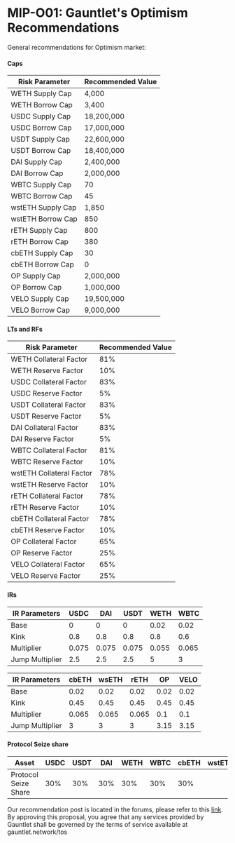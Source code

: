 # MIP-O01: Gauntlet's Optimism Recommendations

General recommendations for Optimism market:

#### Caps

| Risk Parameter    | Recommended Value |
| ----------------- | ----------------- |
| WETH Supply Cap   | 4,000             |
| WETH Borrow Cap   | 3,400             |
| USDC Supply Cap   | 18,200,000        |
| USDC Borrow Cap   | 17,000,000        |
| USDT Supply Cap   | 22,600,000        |
| USDT Borrow Cap   | 18,400,000        |
| DAI Supply Cap    | 2,400,000         |
| DAI Borrow Cap    | 2,000,000         |
| WBTC Supply Cap   | 70                |
| WBTC Borrow Cap   | 45                |
| wstETH Supply Cap | 1,850             |
| wstETH Borrow Cap | 850               |
| rETH Supply Cap   | 800               |
| rETH Borrow Cap   | 380               |
| cbETH Supply Cap  | 30                |
| cbETH Borrow Cap  | 0                 |
| OP Supply Cap     | 2,000,000         |
| OP Borrow Cap     | 1,000,000         |
| VELO Supply Cap   | 19,500,000        |
| VELO Borrow Cap   | 9,000,000         |

#### LTs and RFs

| Risk Parameter           | Recommended Value |
| ------------------------ | ----------------- |
| WETH Collateral Factor   | 81%               |
| WETH Reserve Factor      | 10%               |
| USDC Collateral Factor   | 83%               |
| USDC Reserve Factor      | 5%                |
| USDT Collateral Factor   | 83%               |
| USDT Reserve Factor      | 5%                |
| DAI Collateral Factor    | 83%               |
| DAI Reserve Factor       | 5%                |
| WBTC Collateral Factor   | 81%               |
| WBTC Reserve Factor      | 10%               |
| wstETH Collateral Factor | 78%               |
| wstETH Reserve Factor    | 10%               |
| rETH Collateral Factor   | 78%               |
| rETH Reserve Factor      | 10%               |
| cbETH Collateral Factor  | 78%               |
| cbETH Reserve Factor     | 10%               |
| OP Collateral Factor     | 65%               |
| OP Reserve Factor        | 25%               |
| VELO Collateral Factor   | 65%               |
| VELO Reserve Factor      | 25%               |

#### IRs

| IR Parameters   | USDC  | DAI   | USDT  | WETH  | WBTC  |
| --------------- | ----- | ----- | ----- | ----- | ----- |
| Base            | 0     | 0     | 0     | 0.02  | 0.02  |
| Kink            | 0.8   | 0.8   | 0.8   | 0.8   | 0.6   |
| Multiplier      | 0.075 | 0.075 | 0.075 | 0.055 | 0.065 |
| Jump Multiplier | 2.5   | 2.5   | 2.5   | 5     | 3     |

| IR Parameters   | cbETH | wsETH | rETH  | OP   | VELO |
| --------------- | ----- | ----- | ----- | ---- | ---- |
| Base            | 0.02  | 0.02  | 0.02  | 0.02 | 0.02 |
| Kink            | 0.45  | 0.45  | 0.45  | 0.45 | 0.45 |
| Multiplier      | 0.065 | 0.065 | 0.065 | 0.1  | 0.1  |
| Jump Multiplier | 3     | 3     | 3     | 3.15 | 3.15 |

#### Protocol Seize share

| Asset                | USDC | USDT | DAI | WETH | WBTC | cbETH | wstETH | rETH | VELO | OP  |
| -------------------- | ---- | ---- | --- | ---- | ---- | ----- | ------ | ---- | ---- | --- |
| Protocol Seize Share | 30%  | 30%  | 30% | 30%  | 30%  | 30%   |

Our recommendation post is located in the forums, please refer to this
[link](https://forum.moonwell.fi/t/gauntlet-base-optimism-moonbeam-moonriver-monthly-recommendations-2024-08-01/1151).
By approving this proposal, you agree that any services provided by Gauntlet
shall be governed by the terms of service available at gauntlet.network/tos
